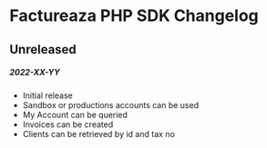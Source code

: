 # Factureaza PHP SDK Changelog

## Unreleased
##### 2022-XX-YY

- Initial release
- Sandbox or productions accounts can be used
- My Account can be queried
- Invoices can be created
- Clients can be retrieved by id and tax no
